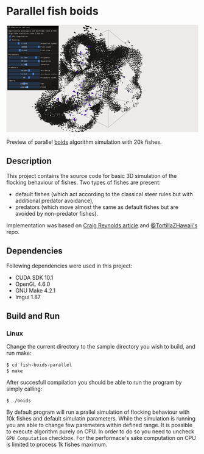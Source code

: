 # Parallel fish boids

![Simulation preview](recordings/peek1.gif)

Preview of parallel [boids](https://en.wikipedia.org/wiki/Boids) algorithm simulation with 20k fishes.

## Description

This project contains the source code for basic 3D simulation of the flocking behaviour of fishes. Two types of fishes are present: 
- default fishes (which act according to the classical steer rules but with additional predator avoidance),
- predators (which move almost the same as default fishes but are avoided by non-predator fishes).

Implementation was based on [Craig Reynolds article](http://www.red3d.com/cwr/boids/) and [@TortillaZHawaii's](https://github.com/TortillaZHawaii/fishes_cuda) repo.

## Dependencies

Following dependencies were used in this project:

* CUDA SDK 10.1
* OpenGL 4.6.0
* GNU Make 4.2.1
* Imgui 1.87

## Build and Run
### Linux
Change the current directory to the sample directory you wish to build, and run make:
```
$ cd fish-boids-parallel
$ make
```
After succesfull compilation you should be able to run the program by simply calling:
```
$ ./boids
```
By default program will run a prallel simulation of flocking behaviour with 10k fishes and default simulatin parameters. While the simulation is running you are able to change few paremeters within defined range. 
It is possible to execute algorithm purely on CPU. In order to do so you need to uncheck `GPU Computation` checkbox. For the performace's sake computation on CPU is limited to process 1k fishes maximum.
